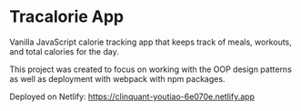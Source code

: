 # Tracalorie App

Vanilla JavaScript calorie tracking app that keeps track of meals, workouts, and total calories for the day.

This project was created to focus on working with the OOP design patterns as well as deployment with webpack with npm packages.


Deployed on Netlify: https://clinquant-youtiao-6e070e.netlify.app

